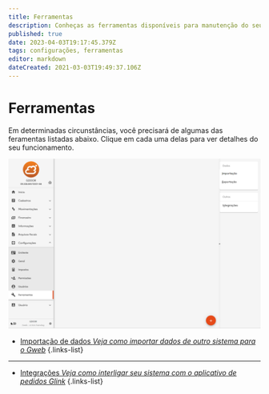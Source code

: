 ```yaml
---
title: Ferramentas
description: Conheças as ferramentas disponíveis para manutenção do seu Gweb
published: true
date: 2023-04-03T19:17:45.379Z
tags: configurações, ferramentas
editor: markdown
dateCreated: 2021-03-03T19:49:37.106Z
---
```


# Ferramentas

Em determinadas circunstâncias, você precisará de algumas das feramentas listadas abaixo. Clique em cada uma delas para ver detalhes do seu funcionamento.

![tela-principal.png](/config/ferramentas/tela-principal.png)




- [Importação de dados *Veja como importar dados de outro sistema para o Gweb*](/ferramentas/importacao)
{.links-list}

----------------------------------------------------------------------------------------------------------
- [Integrações *Veja como interligar seu sistema com o aplicativo de pedidos Glink*](/ferramentas/glink)
{.links-list}














